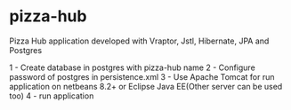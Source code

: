 # pizza-hub
Pizza Hub application developed with Vraptor, Jstl, Hibernate, JPA and Postgres

1 - Create database in postgres with pizza-hub name
2 - Configure password of postgres in persistence.xml
3 - Use Apache Tomcat for run application on netbeans 8.2+ or Eclipse Java EE(Other server can be used too)
4 - run application

